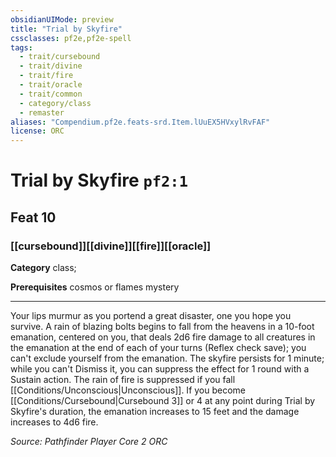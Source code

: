 ```yaml
---
obsidianUIMode: preview
title: "Trial by Skyfire"
cssclasses: pf2e,pf2e-spell
tags:
  - trait/cursebound
  - trait/divine
  - trait/fire
  - trait/oracle
  - trait/common
  - category/class
  - remaster
aliases: "Compendium.pf2e.feats-srd.Item.lUuEX5HVxylRvFAF"
license: ORC
---
```

# Trial by Skyfire `pf2:1`
## Feat 10
### [[cursebound]][[divine]][[fire]][[oracle]]

**Category** class; 



**Prerequisites** cosmos or flames mystery
* * *
Your lips murmur as you portend a great disaster, one you hope you survive. A rain of blazing bolts begins to fall from the heavens in a 10-foot emanation, centered on you, that deals 2d6 fire damage to all creatures in the emanation at the end of each of your turns (Reflex check save); you can't exclude yourself from the emanation. The skyfire persists for 1 minute; while you can't Dismiss it, you can suppress the effect for 1 round with a Sustain action. The rain of fire is suppressed if you fall [[Conditions/Unconscious|Unconscious]]. If you become [[Conditions/Cursebound|Cursebound 3]] or 4 at any point during Trial by Skyfire's duration, the emanation increases to 15 feet and the damage increases to 4d6 fire.

*Source: Pathfinder Player Core 2*
*ORC*